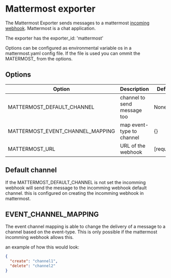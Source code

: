 # Mattermost exporter

The Mattermost Exporter sends messages to a mattermost [incoming webhook](https://developers.mattermost.com/integrate/webhooks/incoming/). Mattermost is a chat application.

The exporter has the exporter_id: 'mattermost'

Options can be configured as environmental variable os in a mattermost.yaml config file. If the file is used you can ommit the MATERMOST_ from the options.

## Options

| Option  | Description   | Default  |
|---|---|---|
| MATTERMOST_DEFAULT_CHANNEL | channel to send message too | None  |
| MATTERMOST_EVENT_CHANNEL_MAPPING  | map event-type to channel |  {}  |
| MATTERMOST_URL | URL of the webhook | [required] |

## Default channel

If the MATTERMOST_DEFAULT_CHANNEL is not set the incomming webhook will send the message to the incomming webhook default channel. this is configured on creating the incomming webhook in mattermost.

## EVENT_CHANNEL_MAPPING

The event channel mapping is able to change the delivery of a message to a channel based on the event-type. This is only possible if the mattermost incomming webhook allows this.

an example of how this would look:

```json
{
  "create": "channel1",
  "delete": "channel2"
}
```
